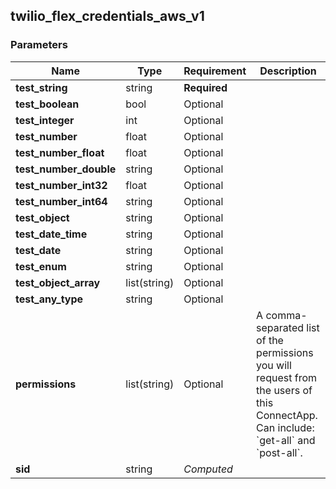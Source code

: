 
## twilio_flex_credentials_aws_v1

### Parameters

Name | Type | Requirement | Description
--- | --- | --- | ---
**test_string** | string | **Required** | 
**test_boolean** | bool | Optional | 
**test_integer** | int | Optional | 
**test_number** | float | Optional | 
**test_number_float** | float | Optional | 
**test_number_double** | string | Optional | 
**test_number_int32** | float | Optional | 
**test_number_int64** | string | Optional | 
**test_object** | string | Optional | 
**test_date_time** | string | Optional | 
**test_date** | string | Optional | 
**test_enum** | string | Optional | 
**test_object_array** | list(string) | Optional | 
**test_any_type** | string | Optional | 
**permissions** | list(string) | Optional | A comma-separated list of the permissions you will request from the users of this ConnectApp.  Can include: &#x60;get-all&#x60; and &#x60;post-all&#x60;.
**sid** | string | *Computed* | 

